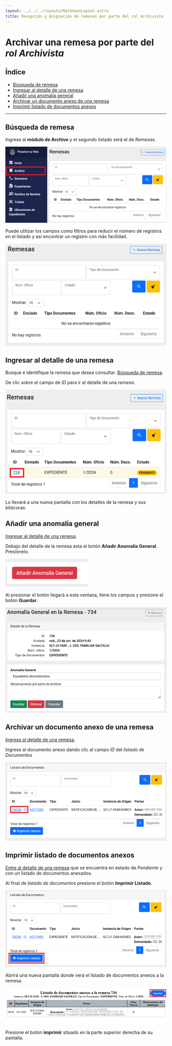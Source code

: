 ```yaml
---
layout: ../../../layouts/MarkdownLayout.astro
title: Recepción y Asignación de remesas por parte del rol Archivista
---
```


# Archivar una remesa por parte del _rol Archivista_

## Índice

  - [Búsqueda de remesa](#búsqueda-de-remesa)
  - [Ingresar al detalle de una remesa](#ingresar-al-detalle-de-una-remesa)
  - [Añadir una anomalía general](#añadir-una-anomalía-general)
  - [Archivar un documento anexo de una remesa](#archivar-un-documento-anexo-de-una-remesa)
  - [Imprimir listado de documentos anexos](#imprimir-listado-de-documentos-anexos)

---

## <a name="búsqueda-de-remesa"></a>Búsqueda de remesa

Ingrese al __módulo de Archivo__ y el segundo listado será el de _Remesas_.

![Módulo de remesas](../../../assets/img/plataforma_web/archivo/archivista-archivo-remesas/01-modulo-remesas.png)

Puede utilizar los campos como filtros para reducir el número de registros en el listado y así encontrar un registro con más facilidad.

![Filtros listado remesas](../../../assets/img/plataforma_web/archivo/archivista-archivo-remesas/02-filtros-remesas.png)

## <a name="ingresar-al-detalle-de-una-remesa"></a>Ingresar al detalle de una remesa

Busque e identifique la remesa que desea consultar. [Búsqueda de remesa](#búsqueda-de-remesa).

De clic sobre el campo de _ID_ para ir al detalle de una _remesa_.

![Entrar en Detalle de Remesa](../../../assets/img/plataforma_web/archivo/archivista-archivo-remesas/03-entrar-detalle-remesa.png)

Lo llevará a una nueva pantalla con los detalles de la remesa y sus bitácoras.

## Añadir una anomalía general

[Ingresar al detalle de una remesa](#ingresar-al-detalle-de-una-remesa).

Debajo del detalle de la remesa esta el botón __Añadir Anomalía General__. Presiónelo.

![botón añadir anomalía general](../../../assets/img/plataforma_web/archivo/archivista-archivo-remesas/04-boton-amanolia-general.png)

Al presionar el botón llegará a esta ventana, llene los campos y presione el botón __Guardar__.

![añadir anomalía general](../../../assets/img/plataforma_web/archivo/archivista-archivo-remesas/05-anomalia-general.png)

## Archivar un documento anexo de una remesa

[Ingrese al detalle de una remesa](#ingresar-al-detalle-de-una-remesa).

Ingrese al documento anexo dando clic al campo _ID_ del _listado de Documentos_

![Listado de Documentos Anexos](../../../assets/img/plataforma_web/archivo/archivista-archivo-remesas/06-listado-documentos-anexos.png)

## Imprimir listado de documentos anexos

[Entre al detalle de una remesa](#ingresar-al-detalle-de-una-remesa) que se encuentra en estado de _Pendiente_ y con un listado de documentos anexados.

Al final de _listado de documentos_ presione el botón __Imprimir Listado__.

![Imprimir listado de archivos anexos](../../../assets/img/plataforma_web/archivo/archivista-archivo-remesas/10-boton-imprimir-listado.png)

Abrirá una nueva pantalla donde verá el listado de documentos anexos a la remesa.

![Imprimir Listado](../../../assets/img/plataforma_web/archivo/archivista-archivo-remesas/11-imprimir-listado.png)

Presione el botón __imprimir__ situado en la parte superior derecha de su pantalla.
